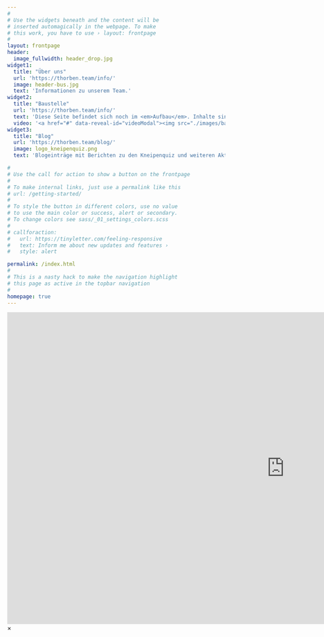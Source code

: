 ```yaml
---
#
# Use the widgets beneath and the content will be
# inserted automagically in the webpage. To make
# this work, you have to use › layout: frontpage
#
layout: frontpage
header:
  image_fullwidth: header_drop.jpg
widget1:
  title: "Über uns"
  url: 'https://thorben.team/info/'
  image: header-bus.jpg
  text: 'Informationen zu unserem Team.'
widget2:
  title: "Baustelle"
  url: 'https://thorben.team/info/'
  text: 'Diese Seite befindet sich noch im <em>Aufbau</em>. Inhalte sind entsprechend unvollständig und noch nicht final.'
  video: '<a href="#" data-reveal-id="videoModal"><img src="./images/baustelle.jpg" width="302" height="182" alt=""/></a>'
widget3:
  title: "Blog"
  url: 'https://thorben.team/blog/'
  image: logo_kneipenquiz.png
  text: 'Blogeinträge mit Berichten zu den Kneipenquiz und weiteren Aktivitäten.'

#
# Use the call for action to show a button on the frontpage
#
# To make internal links, just use a permalink like this
# url: /getting-started/
#
# To style the button in different colors, use no value
# to use the main color or success, alert or secondary.
# To change colors see sass/_01_settings_colors.scss
#
# callforaction:
#   url: https://tinyletter.com/feeling-responsive
#   text: Inform me about new updates and features ›
#   style: alert

permalink: /index.html
#
# This is a nasty hack to make the navigation highlight
# this page as active in the topbar navigation
#
homepage: true
---
```


<div id="videoModal" class="reveal-modal large" data-reveal="">
  <div class="flex-video widescreen vimeo" style="display: block;">
    <iframe width="1280" height="720" src="https://www.youtube.com/embed/7lWj2zR9ukc" frameborder="0" allowfullscreen></iframe>
  </div>
  <a class="close-reveal-modal">&#215;</a>
</div>
